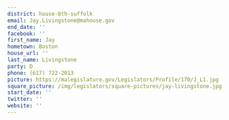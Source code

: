 ```yaml
---
district: house-8th-suffolk
email: Jay.Livingstone@mahouse.gov
end_date: ''
facebook: ''
first_name: Jay
hometown: Boston
house_url: ''
last_name: Livingstone
party: D
phone: (617) 722-2013
picture: https://malegislature.gov/Legislators/Profile/170/J_L1.jpg
square_picture: /img/legislators/square-pictures/jay-livingstone.jpg
start_date: ''
twitter: ''
website: ''
---
```

